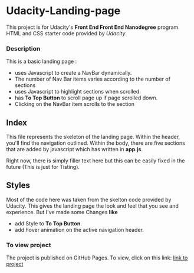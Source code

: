 # Udacity-Landing-page
This project is for Udacity's **Front End Front End Nanodegree** program.
HTML and CSS starter code provided by *Udacity*.

### Description

This is a basic landing page :
* uses Javascript to create a NavBar dynamically.
* The number of Nav Bar items varies according to the number of sections
* uses Javascript to highlight sections when scrolled.
* has **To Top Button** to scroll page up if page scrolled down.
* Clicking on the NavBar item scrolls to the section

## Index
This file represents the skeleton of the landing page. Within the header, you'll find the navigation outlined. Within the body, there are five sections that are added by javascript which has written in **app.js**.

Right now, there is simply filler text here but this can be easily fixed in the future (This is just for Tisting).


## Styles
Most of the code here was taken from the skelton code provided by Udacity. This gives the landing page the look and feel that you see and experience.
But I've made some Changes **like**
* add Style to **To Top Button**.
* add hover animation on the active navigation header.


### To view project

The project is published on GitHub Pages. To view, 
click on this link: [link to project](https://htmlpreview.github.io/?https://github.com/ahmedtelbani/Udacity-Landing-page/blob/master/index.html)

